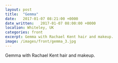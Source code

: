 ```yaml
---
layout: post
title:  "Gemma"
date:   2017-01-07 08:21:00 +0000
date_written:   2017-01-07 08:00:00 +0000
location: Whiteley, UK
categories: front
excerpt: Gemma with Rachael Kent hair and makeup.
image: /images/front/gemma_3.jpg
---
```

Gemma with Rachael Kent hair and makeup.
